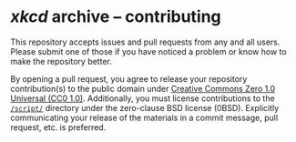 <h1><i>xkcd</i> archive &ndash;&nbsp;contributing</h1>

This repository accepts issues and pull requests from any and all users. Please submit one of those if you have noticed a problem or know how to make the repository better.

By opening a pull request, you agree to release your repository contribution(s) to the public domain under [Creative Commons Zero&nbsp;1.0 Universal (CC0&nbsp;1.0)](./licenses/CC0-1.0.md). Additionally, you must license contributions to the [`/script/`](./script/) directory under the zero-clause BSD license (0BSD). Explicitly communicating your release of the materials in a commit message, pull request, etc. is preferred.
